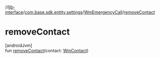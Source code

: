 //[lib-interface](../../../index.md)/[com.base.sdk.entity.settings](../index.md)/[WmEmergencyCall](index.md)/[removeContact](remove-contact.md)

# removeContact

[androidJvm]\
fun [removeContact](remove-contact.md)(contact: [WmContact](../../com.base.sdk.entity.apps/-wm-contact/index.md))
